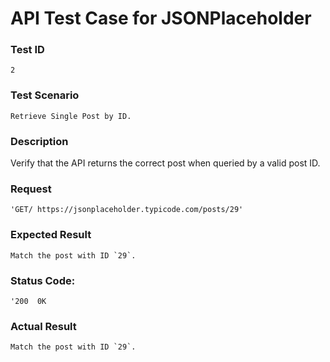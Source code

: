 # API Test Case for JSONPlaceholder

### Test ID
    2
### Test Scenario
    Retrieve Single Post by ID.
### Description
   Verify that the API returns the correct post when queried by a valid post ID.
### Request 
    'GET/ https://jsonplaceholder.typicode.com/posts/29'
### Expected Result
    Match the post with ID `29`.
### Status Code: 
    '200  0K
### Actual Result
    Match the post with ID `29`.
